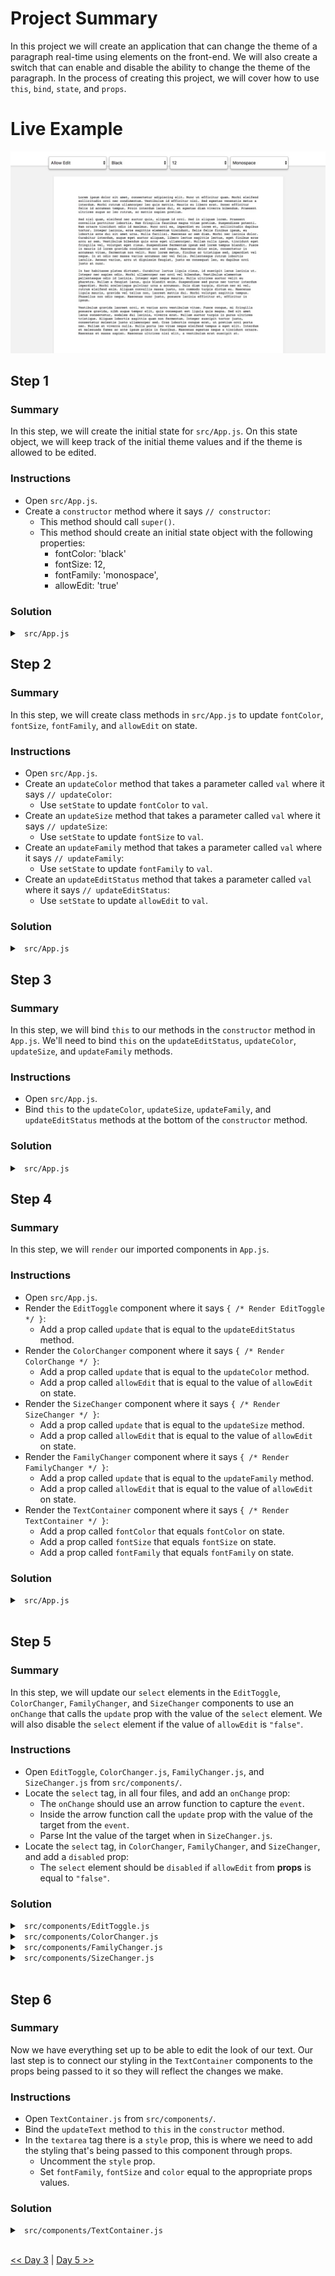 <!-- <img src="https://s3.amazonaws.com/devmountain/readme-logo.png" width="250" align="right"> -->

# Project Summary

In this project we will create an application that can change the theme of a paragraph real-time using elements on the front-end. We will also create a switch that can enable and disable the ability to change the theme of the paragraph. In the process of creating this project, we will cover how to use `this`, `bind`, `state`, and `props`.

# Live Example

<!-- <a href="https://devmountain.github.io/react-2-mini/">Click Me!</a> -->

![30 Days of React banner](../images/demo1.jpeg)

<!-- ## Setup

- `fork` and `clone` this repository.
- `cd` into the project directory.
- Run `npm install`.
- Run `npm start` after `npm install` has finished.

<img src="https://github.com/DevMountain/react-2-mini/blob/solution/readme/2.png" /> -->

## Step 1

### Summary

In this step, we will create the initial state for `src/App.js`. On this state object, we will keep track of the initial theme values and if the theme is allowed to be edited.

### Instructions

- Open `src/App.js`.
- Create a `constructor` method where it says `// constructor`:
  - This method should call `super()`.
  - This method should create an initial state object with the following properties:
    - fontColor: 'black'
    - fontSize: 12,
    - fontFamily: 'monospace',
    - allowEdit: 'true'

### Solution

<details>

<summary> <code> src/App.js </code> </summary>

```jsx
import React, { Component } from "react";

// Components
import EditToggle from "./components/EditToggle";
import ColorChanger from "./components/ColorChanger";
import SizeChanger from "./components/SizeChanger";
import FamilyChanger from "./components/FamilyChanger";
import TextContainer from "./components/TextContainer";

class App extends Component {
  constructor() {
    super();
    this.state = {
      fontColor: "black",
      fontSize: 12,
      fontFamily: "monospace",
      allowEdit: "true",
    };
  }

  // updateColor

  // updateSize

  // updateFamily

  // updateEditStatus

  render() {
    return (
      <div>
        <div className="headerBar">
          {/* Render EditToggle */}
          {/* Render ColorChanger */}
          {/* Render SizeChanger */}
          {/* Render FamilyChanger */}
        </div>
        <div className="textArea">{/* Render TextContainer */}</div>
      </div>
    );
  }
}

export default App;
```

</details>

## Step 2

### Summary

In this step, we will create class methods in `src/App.js` to update `fontColor`, `fontSize`, `fontFamily`, and `allowEdit` on state.

### Instructions

- Open `src/App.js`.
- Create an `updateColor` method that takes a parameter called `val` where it says `// updateColor`:
  - Use `setState` to update `fontColor` to `val`.
- Create an `updateSize` method that takes a parameter called `val` where it says `// updateSize`:
  - Use `setState` to update `fontSize` to `val`.
- Create an `updateFamily` method that takes a parameter called `val` where it says `// updateFamily`:
  - Use `setState` to update `fontFamily` to `val`.
- Create an `updateEditStatus` method that takes a parameter called `val` where it says `// updateEditStatus`:
  - Use `setState` to update `allowEdit` to `val`.

### Solution

<details>

<summary> <code> src/App.js </code> </summary>

```jsx
import React, { Component } from "react";

// Components
import EditToggle from "./components/EditToggle";
import ColorChanger from "./components/ColorChanger";
import SizeChanger from "./components/SizeChanger";
import FamilyChanger from "./components/FamilyChanger";
import TextContainer from "./components/TextContainer";

class App extends Component {
  constructor() {
    super();
    this.state = {
      fontColor: "black",
      fontSize: 12,
      fontFamily: "monospace",
      allowEdit: "true",
    };
  }

  updateColor(val) {
    this.setState({ fontColor: val });
  }

  updateSize(val) {
    this.setState({ fontSize: val });
  }

  updateFamily(val) {
    this.setState({ fontFamily: val });
  }

  updateEditStatus(val) {
    this.setState({ allowEdit: val });
  }

  render() {
    return (
      <div>
        <div className="headerBar">
          {/* Render EditToggle */}
          {/* Render ColorChanger */}
          {/* Render SizeChanger */}
          {/* Render FamilyChanger */}
        </div>
        <div className="textArea">{/* Render TextContainer */}</div>
      </div>
    );
  }
}

export default App;
```

</details>

## Step 3

### Summary

In this step, we will bind `this` to our methods in the `constructor` method in `App.js`. We'll need to bind `this` on the `updateEditStatus`, `updateColor`, `updateSize`, and `updateFamily` methods.

### Instructions

- Open `src/App.js`.
- Bind `this` to the `updateColor`, `updateSize`, `updateFamily`, and `updateEditStatus` methods at the bottom of the `constructor` method.

### Solution

<details>

<summary> <code> src/App.js </code> </summary>

```jsx
import React, { Component } from "react";

// Components
import EditToggle from "./components/EditToggle";
import ColorChanger from "./components/ColorChanger";
import SizeChanger from "./components/SizeChanger";
import FamilyChanger from "./components/FamilyChanger";
import TextContainer from "./components/TextContainer";

class App extends Component {
  constructor() {
    super();
    this.state = {
      fontColor: "black",
      fontSize: 12,
      fontFamily: "monospace",
      allowEdit: "true",
    };

    this.updateColor = this.updateColor.bind(this);
    this.updateSize = this.updateSize.bind(this);
    this.updateFamily = this.updateFamily.bind(this);
    this.updateEditStatus = this.updateEditStatus.bind(this);
  }

  updateColor(val) {
    this.setState({ fontColor: val });
  }

  updateSize(val) {
    this.setState({ fontSize: val });
  }

  updateFamily(val) {
    this.setState({ fontFamily: val });
  }

  updateEditStatus(val) {
    this.setState({ allowEdit: val });
  }

  render() {
    return (
      <div>
        <div className="headerBar">
          {/* Render EditToggle */}
          {/* Render ColorChanger */}
          {/* Render SizeChanger */}
          {/* Render FamilyChanger */}
        </div>
        <div className="textArea">{/* Render TextContainer */}</div>
      </div>
    );
  }
}

export default App;
```

</details>

## Step 4

### Summary

In this step, we will `render` our imported components in `App.js`.

### Instructions

- Open `src/App.js`.
- Render the `EditToggle` component where it says `{ /* Render EditToggle */ }`:
  - Add a prop called `update` that is equal to the `updateEditStatus` method.
- Render the `ColorChanger` component where it says `{ /* Render ColorChange */ }`:
  - Add a prop called `update` that is equal to the `updateColor` method.
  - Add a prop called `allowEdit` that is equal to the value of `allowEdit` on state.
- Render the `SizeChanger` component where it says `{ /* Render SizeChanger */ }`:
  - Add a prop called `update` that is equal to the `updateSize` method.
  - Add a prop called `allowEdit` that is equal to the value of `allowEdit` on state.
- Render the `FamilyChanger` component where it says `{ /* Render FamilyChanger */ }`:
  - Add a prop called `update` that is equal to the `updateFamily` method.
  - Add a prop called `allowEdit` that is equal to the value of `allowEdit` on state.
- Render the `TextContainer` component where it says `{ /* Render TextContainer */ }`:
  - Add a prop called `fontColor` that equals `fontColor` on state.
  - Add a prop called `fontSize` that equals `fontSize` on state.
  - Add a prop called `fontFamily` that equals `fontFamily` on state.

### Solution

<details>

<summary> <code> src/App.js </code> </summary>

```jsx
import React, { Component } from "react";

// Components
import EditToggle from "./components/EditToggle";
import ColorChanger from "./components/ColorChanger";
import SizeChanger from "./components/SizeChanger";
import FamilyChanger from "./components/FamilyChanger";
import TextContainer from "./components/TextContainer";

class App extends Component {
  constructor() {
    super();
    this.state = {
      fontColor: "black",
      fontSize: 12,
      fontFamily: "monospace",
      allowEdit: "true",
    };

    this.updateColor = this.updateColor.bind(this);
    this.updateSize = this.updateSize.bind(this);
    this.updateFamily = this.updateFamily.bind(this);
    this.updateEditStatus = this.updateEditStatus.bind(this);
  }

  updateColor(val) {
    this.setState({ fontColor: val });
  }

  updateSize(val) {
    this.setState({ fontSize: val });
  }

  updateFamily(val) {
    this.setState({ fontFamily: val });
  }

  updateEditStatus(val) {
    this.setState({ allowEdit: val });
  }

  render() {
    return (
      <div>
        <div className="headerBar">
          <EditToggle update={this.updateEditStatus} />
          <ColorChanger
            update={this.updateColor}
            allowEdit={this.state.allowEdit}
          />
          <SizeChanger
            update={this.updateSize}
            allowEdit={this.state.allowEdit}
          />
          <FamilyChanger
            update={this.updateFamily}
            allowEdit={this.state.allowEdit}
          />
        </div>
        <div className="textArea">
          <TextContainer
            fontColor={this.state.fontColor}
            fontSize={this.state.fontSize}
            fontFamily={this.state.fontFamily}
          />
        </div>
      </div>
    );
  }
}

export default App;
```

</details>

<br />

<!-- <img src="https://github.com/DevMountain/react-2-mini/blob/solution/readme/3.png" /> -->

## Step 5

### Summary

In this step, we will update our `select` elements in the `EditToggle`, `ColorChanger`, `FamilyChanger`, and `SizeChanger` components to use an `onChange` that calls the `update` prop with the value of the `select` element. We will also disable the `select` element if the value of `allowEdit` is `"false"`.

### Instructions

- Open `EditToggle`, `ColorChanger.js`, `FamilyChanger.js`, and `SizeChanger.js` from `src/components/`.
- Locate the `select` tag, in all four files, and add an `onChange` prop:
  - The `onChange` should use an arrow function to capture the `event`.
  - Inside the arrow function call the `update` prop with the value of the target from the `event`.
  - Parse Int the value of the target when in `SizeChanger.js`.
- Locate the `select` tag, in `ColorChanger`, `FamilyChanger`, and `SizeChanger`, and add a `disabled` prop:
  - The `select` element should be `disabled` if `allowEdit` from <b>props</b> is equal to `"false"`.

### Solution

<details>

<summary> <code> src/components/EditToggle.js </code> </summary>

```jsx
return (
  <select
    className="dropDownContainer ml0"
    onChange={(e) => this.props.update(e.target.value)}
  >
    <option value="true"> Allow Edit </option>
    <option value="false"> Disable Edit </option>
  </select>
);
```

</details>

<details>

<summary> <code> src/components/ColorChanger.js </code> </summary>

```jsx
return (
  <select
    className="dropDownContainer"
    onChange={(e) => this.props.update(e.target.value)}
    disabled={this.props.allowEdit === "false"}
  >
    <option value="black"> Black </option>
    <option value="blue"> Blue </option>
    <option value="green"> Green </option>
  </select>
);
```

</details>

<details>

<summary> <code> src/components/FamilyChanger.js </code> </summary>

```jsx
return (
  <select
    className="dropDownContainer"
    onChange={(e) => this.props.update(e.target.value)}
    disabled={this.props.allowEdit === "false"}
  >
    <option value="monospace"> Monospace </option>
    <option value="arial"> Arial </option>
    <option value="courier"> Courier </option>
  </select>
);
```

</details>

<details>

<summary> <code> src/components/SizeChanger.js </code> </summary>

```jsx
return (
  <select
    className="dropDownContainer"
    onChange={(e) => this.props.update(parseInt(e.target.value))}
    disabled={this.props.allowEdit === "false"}
  >
    <option value="12"> 12 </option>
    <option value="13"> 13 </option>
    <option value="14"> 14 </option>
  </select>
);
```

</details>

<br />

## Step 6

### Summary

Now we have everything set up to be able to edit the look of our text. Our last step is to connect our styling in the `TextContainer` components to the props being passed to it so they will reflect the changes we make.

### Instructions

- Open `TextContainer.js` from `src/components/`.
- Bind the `updateText` method to `this` in the `constructor` method.
- In the `textarea` tag there is a `style` prop, this is where we need to add the styling that's being passed to this component through props.
  - Uncomment the `style` prop.
  - Set `fontFamily`, `fontSize` and `color` equal to the appropriate props values.

### Solution

<details>

<summary> <code> src/components/TextContainer.js </code> </summary>

```jsx
import React, { Component } from "react";

export default class TextContainer extends Component {
  constructor() {
    super();
    this.state = {
      text: "",
    };
    this.updateText = this.updateText.bind(this);
  }

  updateText(e) {
    this.setState({
      text: e.target.value,
    });
  }

  render() {
    return (
      <div className="textContainer">
        <textarea
          style={{
            color: this.props.fontColor,
            fontFamily: this.props.fontFamily,
            fontSize: this.props.fontSize,
          }}
          onChange={this.updateText}
          value={this.state.text}
          placeholder="This is where your text will be!"
          cols="90"
          rows="30"
        ></textarea>
      </div>
    );
  }
}
```

</details>

<br />

<!-- <img src="https://github.com/DevMountain/react-2-mini/blob/solution/readme/2g.gif" /> -->

<!-- ## Contributions

If you see a problem or a typo, please fork, make the necessary changes, and create a pull request so we can review your changes and merge them into the master repo and branch.

## Copyright

© DevMountain LLC, 2017. Unauthorized use and/or duplication of this material without express and written permission from DevMountain, LLC is strictly prohibited. Excerpts and links may be used, provided that full and clear credit is given to DevMountain with appropriate and specific direction to the original content. -->

<!-- <p align="center">
<img src="https://s3.amazonaws.com/devmountain/readme-logo.png" width="250">
</p> -->

[<< Day 3](../Day_3_props/Day_3_props.md) | [Day 5 >>](../Day_5_MappingArrays/Day_5_MappingArrays.md)
